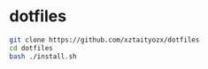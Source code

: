 # dotfiles

```sh
git clone https://github.com/xztaityozx/dotfiles
cd dotfiles
bash ./install.sh
```
